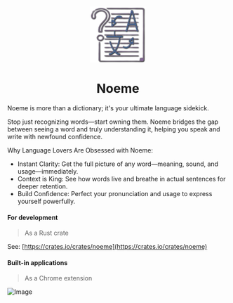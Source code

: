 <p align="center">
  <img src="./noeme-wasm/web/public/logo128.png" />
</p>
<h1 align="center">Noeme</h1>

Noeme is more than a dictionary; it's your ultimate language sidekick.

Stop just recognizing words—start owning them. Noeme bridges the gap between seeing a word and truly understanding it, helping you speak and write with newfound confidence.

Why Language Lovers Are Obsessed with Noeme:
* Instant Clarity: Get the full picture of any word—meaning, sound, and usage—immediately.
* Context is King: See how words live and breathe in actual sentences for deeper retention.
* Build Confidence: Perfect your pronunciation and usage to express yourself powerfully.

#### For development

> As a Rust crate

See: [https://crates.io/crates/noeme](https://crates.io/crates/noeme)

#### Built-in applications

> As a Chrome extension

![Image](https://github.com/user-attachments/assets/dc2afae6-6a12-4df8-84e6-06048bffcaa5)
